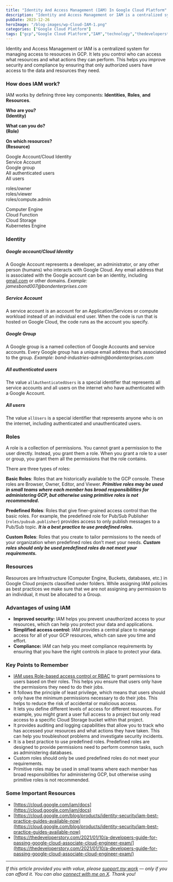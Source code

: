 ```yaml
---
title: "Identity And Access Management (IAM) In Google Cloud Platform"
description: "Identity and Access Management or IAM is a centralized system for managing access to resources in GCP. It lets you control who can access what resources and what actions they can perform. This helps you improve security and compliance by ensuring that only authorized users have access to the data and resources they need. How [&hellip;]"
pubDate: 2023-12-26
heroImage: "/blog-images/wp-Cloud-IAM-1.png"
categories: ["Google Cloud Platform"]
tags: ["gcp","Google Cloud Platform","IAM","technology","thedeveloperstory"]
---
```


Identity and Access Management or IAM is a centralized system for managing access to resources in GCP. It lets you control who can access what resources and what actions they can perform. This helps you improve security and compliance by ensuring that only authorized users have access to the data and resources they need.

### **How does IAM work?**

IAM works by defining three key components: **Identities**, **Roles**, **and Resources**.

**Who are you?  
(Identity)**

**What can you do?  
(Role)**

**On which resources?  
(Resource)**

Google Account/Cloud Identity  
Service Account  
Google group  
All authenticated users  
All users

roles/owner  
roles/viewer  
roles/compute.admin

Computer Engine  
Cloud Function  
Cloud Storage  
Kubernetes Engine

### Identity

##### Google account/Cloud Identity

A Google Account represents a developer, an administrator, or any other person (humans) who interacts with Google Cloud. Any email address that is associated with the Google account can be an identity, including [gmail.com](http://gmail.com) or other domains. _Example: jamesbond007@bondenterprises.com_

##### Service Account

A service account is an account for an Application/Services or compute workload instead of an individual end user. When the code is run that is hosted on Google Cloud, the code runs as the account you specify.

##### Google Group

A Google group is a named collection of Google Accounts and service accounts. Every Google group has a unique email address that’s associated to the group. _Example: bond-industries-admin@bondenterprises.com_

##### All authenticated users

The value `allAuthenticatedUsers` is a special identifier that represents all service accounts and all users on the internet who have authenticated with a Google Account.

##### All users

The value `allUsers` is a special identifier that represents anyone who is on the internet, including authenticated and unauthenticated users.

### Roles

A role is a collection of permissions. You cannot grant a permission to the user directly. Instead, you grant them a role. When you grant a role to a user or group, you grant them all the permissions that the role contains.

There are three types of roles:

**Basic Roles**: Roles that are historically available to the GCP console. These roles are Browser, Owner, Editor, and Viewer. _**Primitive roles may be used in small teams where each member has broad responsibilities for administering GCP, but otherwise using primitive roles is not recommended.**_

**Predefined Roles**: Roles that give finer-grained access control than the basic roles. For example, the predefined role for Pub/Sub Publisher (`roles/pubsub.publisher`) provides access to only publish messages to a Pub/Sub topic. _**It is a best practice to use predefined roles.**_

**Custom Roles**: Roles that you create to tailor permissions to the needs of your organization when predefined roles don’t meet your needs. _**Custom roles should only be used predefined roles do not meet your requirements.**_

### Resources

Resources are Infrastructure (Computer Engine, Buckets, databases, etc.) in Google Cloud projects classified under folders. While assigning IAM policies as best practices we make sure that we are not assigning any permission to an individual, it must be allocated to a Group.

### Advantages of using IAM

*   **Improved security:** IAM helps you prevent unauthorized access to your resources, which can help you protect your data and applications.
*   **Simplified access control:** IAM provides a central place to manage access for all of your GCP resources, which can save you time and effort.
*   **Compliance:** IAM can help you meet compliance requirements by ensuring that you have the right controls in place to protect your data.

### Key Points to Remember

*   [IAM uses Role-based access control or RBAC](https://cloud.google.com/data-fusion/docs/concepts/rbac "IAM uses Role-based access control or RBAC") to grant permissions to users based on their roles. This helps you ensure that users only have the permissions they need to do their jobs.
*   It follows the principle of least privilege, which means that users should only have the minimum permissions necessary to do their jobs. This helps to reduce the risk of accidental or malicious access.
*   It lets you define different levels of access for different resources. For example, you might grant a user full access to a project but only read access to a specific Cloud Storage bucket within that project.
*   It provides auditing and logging capabilities that allow you to track who has accessed your resources and what actions they have taken. This can help you troubleshoot problems and investigate security incidents.
*   It is a best practice to use predefined roles. Predefined roles are designed to provide permissions need to perform common tasks, such as administering databases.
*   Custom roles should only be used predefined roles do not meet your requirements.
*   Primitive roles may be used in small teams where each member has broad responsibilities for administering GCP, but otherwise using primitive roles is not recommended.

### Some Important Resources

*   [https://cloud.google.com/iam/docs](https://cloud.google.com/iam/docs)
*   [https://cloud.google.com/blog/products/identity-security/iam-best-practice-guides-available-now](https://cloud.google.com/blog/products/identity-security/iam-best-practice-guides-available-now)
*   [https://thedeveloperstory.com/2021/01/10/a-developers-guide-for-passing-google-cloud-associate-cloud-engineer-exam/](https://thedeveloperstory.com/2021/01/10/a-developers-guide-for-passing-google-cloud-associate-cloud-engineer-exam/)

* * *

_If this article provided you with value, please_ [_support my work_](https://buymeacoffee.com/viveknaskar) _— only if you can afford it. You can also_ [_connect with me on X_](https://x.com/vivek_naskar)_. Thank you!_